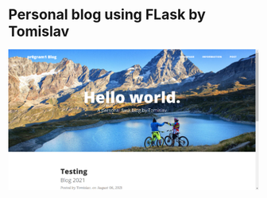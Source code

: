# Personal blog using FLask by Tomislav

![alt text](https://github.com/pr0gram1/pr0gram1-Blog/blob/main/pr0gram1_Flask/preview.png)
